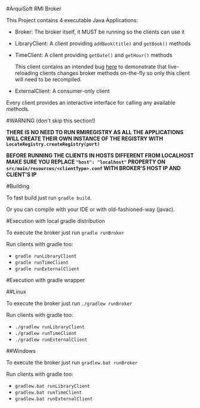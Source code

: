 #ArquiSoft RMI Broker

This Project contains 4 executable Java Applications:

- Broker: The broker itself, it MUST be running so the clients can use it
- LibraryClient: A client providing `addBook(title)` and `getBook()` methods
- TimeClient: A client providing `getDate()` and `getHour()` methods

    This client contains an intended bug [here](https://github.com/RecuencoJones/RmiBroker/blob/master/src/main/java/es/unizar/as/rmi/broker/clients/time/methods/TimeImpl.java#L21) to demonstrate that live-reloading clients changes broker methods on-the-fly
    so only this client will need to be recompiled.

- ExternalClient: A consumer-only client

Every client provides an interactive interface for calling any available methods.

#WARNING (don't skip this section!)

__THERE IS NO NEED TO RUN RMIREGISTRY AS ALL THE APPLICATIONS WILL CREATE THEIR OWN INSTANCE OF THE REGISTRY WITH `LocateRegistry.createRegistry(port)`__

__BEFORE RUNNING THE CLIENTS IN HOSTS DIFFERENT FROM LOCALHOST MAKE SURE YOU REPLACE `"host": "localhost"` PROPERTY ON `src/main/resources/<clientType>.conf` WITH BROKER'S HOST IP AND CLIENT'S IP__

#Building

To fast build just run `gradle build`.

Or you can compile with your IDE or with old-fashioned-way (javac).

#Execution with local gradle distribution

To execute the broker just run `gradle runBroker`

Run clients with gradle too:

- `gradle runLibraryClient`
- `gradle runTimeClient`
- `gradle runExternalClient`

#Execution with gradle wrapper

##Linux

To execute the broker just run `./gradlew runBroker`

Run clients with gradle too:

- `./gradlew runLibraryClient`
- `./gradlew runTimeClient`
- `./gradlew runExternalClient`

##Windows

To execute the broker just run `gradlew.bat runBroker`

Run clients with gradle too:

- `gradlew.bat runLibraryClient`
- `gradlew.bat runTimeClient`
- `gradlew.bat runExternalClient`
